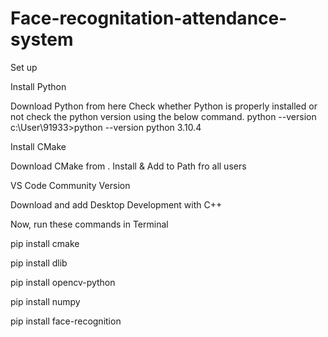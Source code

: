 # Face-recognitation-attendance-system
Set up

Install Python

Download Python from here
Check whether Python is properly installed or not check the python version using the below command.
python --version
c:\User\91933>python --version python 3.10.4

Install CMake

Download CMake from . Install & Add to Path fro all users

VS Code Community Version

Download and add Desktop Development with C++

Now, run these commands in Terminal


pip install cmake


pip install dlib


pip install opencv-python


pip install numpy


pip install face-recognition
